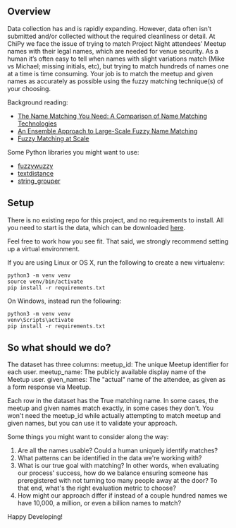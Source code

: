 <!--
.. title: Fuzzy String Matching
.. slug: fuzzy-string-matching
.. date: 2020-01-16 6:00:00 UTC-05:00
.. tags: 
.. category: data-science 
.. link: 
.. description: Use fuzzy string matching algorithms to match ChiPy meetup and given names.
.. type: text
-->

## Overview

Data collection has and is rapidly expanding. However, data often isn’t submitted and/or collected without the required cleanliness or detail. At ChiPy we face the issue of trying to match Project Night attendees’ Meetup names with their legal names, which are needed for venue security. As a human it’s often easy to tell when names with slight variations match (Mike vs Michael; missing initials, etc), but trying to match hundreds of names one at a time is time consuming. Your job is to match the meetup and given names as accurately as possible using the fuzzy matching technique(s) of your choosing.

Background reading:
- [The Name Matching You Need: A Comparison of Name Matching Technologies](http://www.basistech.com/whitepapers/the-name-matching-you-need-EN.pdf)
- [An Ensemble Approach to Large-Scale Fuzzy Name Matching](https://medium.com/bcggamma/an-ensemble-approach-to-large-scale-fuzzy-name-matching-b3e3fa124e3c)
- [Fuzzy Matching at Scale](https://towardsdatascience.com/fuzzy-matching-at-scale-84f2bfd0c536)

Some Python libraries you might want to use:
- [fuzzywuzzy](https://pypi.org/project/fuzzywuzzy/)
- [textdistance](https://pypi.org/project/textdistance/)
- [string_grouper](https://github.com/Bergvca/string_grouper)


## Setup

There is no existing repo for this project, and no requirements to install. All you need to start is the data, which can be downloaded [here](https://drive.google.com/file/d/1WtW89K43Rwxq5ZM8Dyryv5EQgkkauOCF/view?usp=sharing).

Feel free to work how you see fit. That said, we strongly recommend setting up a virtual environment.

If you are using Linux or OS X, run the following to create a new virtualenv:

	python3 -m venv venv
	source venv/bin/activate
	pip install -r requirements.txt

On Windows, instead run the following:

	python3 -m venv venv
	venv\Scripts\activate
	pip install -r requirements.txt


## So what should we do?

The dataset has three columns: 
	meetup_id: The unique Meetup identifier for each user.
	meetup_name: The publicly available display name of the Meetup user.
	given_names: The "actual" name of the attendee, as given as a form response via Meetup.

Each row in the dataset has the True matching name. In some cases, the meetup and given names match exactly, in some cases they don't. You won't need the meetup_id while actually attempting to match meetup and given names, but you can use it to validate your approach.

Some things you might want to consider along the way:

1. Are all the names usable? Could a human uniquely identify matches?
2. What patterns can be identified in the data we're working with?
3. What is our true goal with matching? In other words, when evaluating our process' success, how do we balance ensuring someone has preregistered with not turning too many people away at the door? To that end, what's the right evaluation metric to choose?
4. How might our approach differ if instead of a couple hundred names we have 10,000, a million, or even a billion names to match?

Happy Developing!
